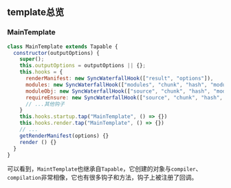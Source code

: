 ## template总览

### MainTemplate
```js
class MainTemplate extends Tapable {
  constructor(outputOptions) {
    super();
    this.outputOptions = outputOptions || {};
    this.hooks = {
      renderManifest: new SyncWaterfallHook(["result", "options"]),
      modules: new SyncWaterfallHook(["modules", "chunk", "hash", "moduleTemplate", "dependencyTemplates"]),
      moduleObj: new SyncWaterfallHook(["source", "chunk", "hash", "moduleIdExpression"]),
      requireEnsure: new SyncWaterfallHook(["source", "chunk", "hash", "chunkIdExpression"]),
      // ...其他钩子
    }
    this.hooks.startup.tap("MainTemplate", () => {})
    this.hooks.render.tap("MainTemplate", () => {})
    // ...
    getRenderManifest(options) {}
    render () {}
  }
}
```

可以看到，`MaintTemplate`也继承自`Tapable`，它创建的对象与`compiler`、`compilation`非常相像，它也有很多钩子和方法，钩子上被注册了回调。
